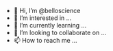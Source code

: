 - 👋 Hi, I’m @belloscience
- 👀 I’m interested in ...
- 🌱 I’m currently learning ...
- 💞️ I’m looking to collaborate on ...
- 📫 How to reach me ...

<!---
belloscience/belloscience is a ✨ special ✨ repository because its `README.md` (this file) appears on your GitHub profile.
You can click the Preview link to take a look at your changes.
--->
